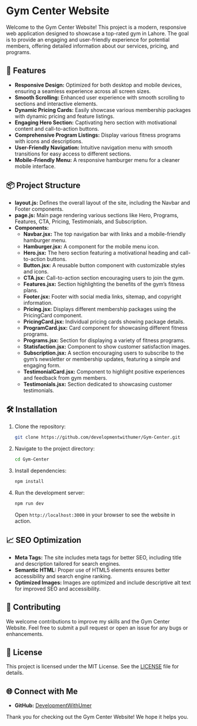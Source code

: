 # Gym Center Website
Welcome to the Gym Center Website! This project is a modern, responsive web application designed to showcase a top-rated gym in Lahore. The goal is to provide an engaging and user-friendly experience for potential members, offering detailed information about our services, pricing, and programs.

## 🚀 Features
- **Responsive Design:** Optimized for both desktop and mobile devices, ensuring a seamless experience across all screen sizes.
- **Smooth Scrolling:** Enhanced user experience with smooth scrolling to sections and interactive elements.
- **Dynamic Pricing Cards:** Easily showcase various membership packages with dynamic pricing and feature listings.
- **Engaging Hero Section:** Captivating hero section with motivational content and call-to-action buttons.
- **Comprehensive Program Listings:** Display various fitness programs with icons and descriptions.
- **User-Friendly Navigation:** Intuitive navigation menu with smooth transitions for easy access to different sections.
- **Mobile-Friendly Menu:** A responsive hamburger menu for a cleaner mobile interface.

## 📦 Project Structure
- **layout.js:** Defines the overall layout of the site, including the Navbar and Footer components.
- **page.js:** Main page rendering various sections like Hero, Programs, Features, CTA, Pricing, Testimonials, and Subscription.
- **Components:**
    - **Navbar.jsx:** The top navigation bar with links and a mobile-friendly hamburger menu.
    - **Hamburger.jsx:** A component for the mobile menu icon.
    - **Hero.jsx:** The hero section featuring a motivational heading and call-to-action buttons.
    - **Button.jsx:** A reusable button component with customizable styles and icons.
    - **CTA.jsx:** Call-to-action section encouraging users to join the gym.
    - **Features.jsx:** Section highlighting the benefits of the gym’s fitness plans.
    - **Footer.jsx:** Footer with social media links, sitemap, and copyright information.
    - **Pricing.jsx:** Displays different membership packages using the PricingCard component.
    - **PricingCard.jsx:** Individual pricing cards showing package details.
    - **ProgramCard.jsx:** Card component for showcasing different fitness programs.
    - **Programs.jsx:** Section for displaying a variety of fitness programs.
    - **Statisfaction.jsx:** Component to show customer satisfaction images.
    - **Subscription.jsx:** A section encouraging users to subscribe to the gym’s newsletter or membership updates, featuring a simple and engaging form.
    - **TestimonialCard.jsx:** Component to highlight positive experiences and feedback from gym members.
    - **Testimonials.jsx:** Section dedicated to showcasing customer testimonials.

## 🛠️ Installation
1. Clone the repository:
    ```bash
    git clone https://github.com/developmentwithumer/Gym-Center.git
    ```
2. Navigate to the project directory:
    ```bash
    cd Gym-Center
    ```
3. Install dependencies:
    ```bash
    npm install
    ```
4. Run the development server:
    ```bash
    npm run dev
    ```
    Open `http://localhost:3000` in your browser to see the website in action.

## 📈 SEO Optimization
- **Meta Tags:** The site includes meta tags for better SEO, including title and description tailored for search engines.
- **Semantic HTML:** Proper use of HTML5 elements ensures better accessibility and search engine ranking.
- **Optimized Images:** Images are optimized and include descriptive alt text for improved SEO and accessibility.

## 🤔 Contributing
We welcome contributions to improve my skills and the Gym Center Website. Feel free to submit a pull request or open an issue for any bugs or enhancements.

## 📝 License
This project is licensed under the MIT License. See the [LICENSE](/LICENSE) file for details.

## 🌐 Connect with Me
- **GitHub:** [DevelopmentWithUmer](https://github.com/developmentwithumer/)

Thank you for checking out the Gym Center Website! We hope it helps you.